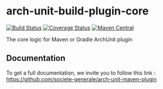 # arch-unit-build-plugin-core

[![Build Status](https://travis-ci.org/societe-generale/arch-unit-build-plugin-core.svg?branch=master)](https://travis-ci.org/societe-generale/arch-unit-build-plugin-core)
[![Coverage Status](https://coveralls.io/repos/github/societe-generale/arch-unit-build-plugin-core/badge.svg?branch=master)](https://coveralls.io/github/societe-generale/arch-unit-build-plugin-core?branch=master)
[![Maven Central](https://maven-badges.herokuapp.com/maven-central/com.societegenerale.commons/arch-unit-build-plugin-core/badge.svg?style=plastic)](https://maven-badges.herokuapp.com/maven-central/com.societegenerale.commons/arch-unit-build-plugin-core)

The core logic for Maven or Gradle ArchUnit plugin

## Documentation

To get a full documentation, we invite you to follow this link : https://github.com/societe-generale/arch-unit-maven-plugin
